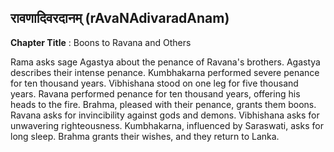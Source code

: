 ## रावणादिवरदानम् (rAvaNAdivaradAnam)
**Chapter Title** : Boons to Ravana and Others

Rama asks sage Agastya about the penance of Ravana's brothers. Agastya describes their intense penance. Kumbhakarna performed severe penance for ten thousand years. Vibhishana stood on one leg for five thousand years. Ravana performed penance for ten thousand years, offering his heads to the fire. Brahma, pleased with their penance, grants them boons. Ravana asks for invincibility against gods and demons. Vibhishana asks for unwavering righteousness. Kumbhakarna, influenced by Saraswati, asks for long sleep. Brahma grants their wishes, and they return to Lanka.